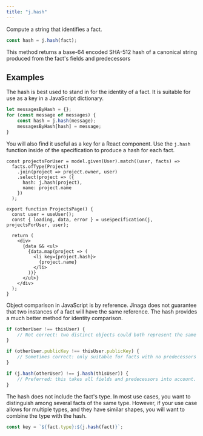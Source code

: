 ```yaml
---
title: "j.hash"
---
```


Compute a string that identifies a fact.

```typescript
const hash = j.hash(fact);
```

This method returns a base-64 encoded SHA-512 hash of a canonical string produced from the fact's fields and predecessors

## Examples

The hash is best used to stand in for the identity of a fact.
It is suitable for use as a key in a JavaScript dictionary.

```javascript
let messagesByHash = {};
for (const message of messages) {
    const hash = j.hash(message);
    messagesByHash[hash] = message;
}
```

You will also find it useful as a key for a React component.
Use the `j.hash` function inside of the specification to produce a hash for each fact.

```tsx
const projectsForUser = model.given(User).match((user, facts) =>
  facts.ofType(Project)
    .join(project => project.owner, user)
    .select(project => ({
      hash: j.hash(project),
      name: project.name
    })
  );

export function ProjectsPage() {
  const user = useUser();
  const { loading, data, error } = useSpecification(j, projectsForUser, user);

  return (
    <div>
      {data && <ul>
        {data.map(project => (
          <li key={project.hash}>
            {project.name}
          </li>
        ))}
      </ul>}
    </div>
  );
}
```

Object comparison in JavaScript is by reference.
Jinaga does not guarantee that two instances of a fact will have the same reference.
The hash provides a much better method for identity comparison.

```javascript
if (otherUser !== thisUser) {
    // Not correct: two distinct objects could both represent the same fact.
}

if (otherUser.publicKey !== thisUser.publicKey) {
    // Sometimes correct: only suitable for facts with no predecessors and a distinguishing field.
}

if (j.hash(otherUser) !== j.hash(thisUser)) {
    // Preferred: this takes all fields and predecessors into account.
}
```

The hash does not include the fact's type.
In most use cases, you want to distinguish among several facts of the same type.
However, if your use case allows for multiple types, and they have similar shapes, you will want to combine the type with the hash.

```javascript
const key = `${fact.type}:${j.hash(fact)}`;
```